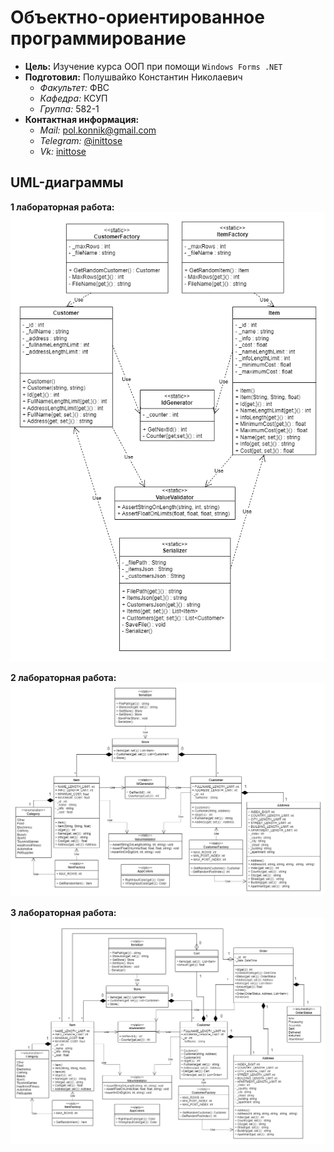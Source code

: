 # Объектно-ориентированное программирование
- **Цель:** Изучение курса ООП при помощи `Windows Forms .NET`
- **Подготовил:** Полушвайко Константин Николаевич
  - *Факультет:* ФВС
  - *Кафедра:* КСУП
  - *Группа:* 582-1
- **Контактная информация:** 
  - *Mail:* [pol.konnik@gmail.com](pol.konnik@gmail.com)
  - *Telegram:* [@inittose](https://t.me/inittose)
  - *Vk:* [inittose](https://vk.com/inittose)

## UML-диаграммы
**1 лабораторная работа:**
![Practics1](/doc/Practics1.png)

**2 лабораторная работа:**
![Practics1](/doc/Practics2.png)

**3 лабораторная работа:**
![Practics1](/doc/Practics3.png)